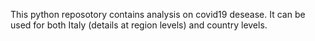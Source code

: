 This python reposotory contains analysis on covid19 desease.
It can be used for both Italy (details at region levels) and country levels.
